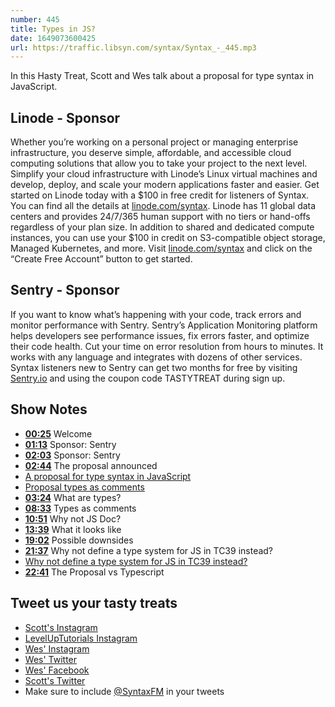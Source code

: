 ```yaml
---
number: 445
title: Types in JS?
date: 1649073600425
url: https://traffic.libsyn.com/syntax/Syntax_-_445.mp3
---
```


In this Hasty Treat, Scott and Wes talk about a proposal for type syntax in JavaScript.

## Linode - Sponsor

Whether you’re working on a personal project or managing enterprise infrastructure, you deserve simple, affordable, and accessible cloud computing solutions that allow you to take your project to the next level. Simplify your cloud infrastructure with Linode’s Linux virtual machines and develop, deploy, and scale your modern applications faster and easier. Get started on Linode today with a $100 in free credit for listeners of Syntax. You can find all the details at [linode.com/syntax](https://linode.com/syntax). Linode has 11 global data centers and provides 24/7/365 human support with no tiers or hand-offs regardless of your plan size. In addition to shared and dedicated compute instances, you can use your $100 in credit on S3-compatible object storage, Managed Kubernetes, and more. Visit [linode.com/syntax](https://linode.com/syntax) and click on the “Create Free Account” button to get started.

## Sentry - Sponsor

If you want to know what’s happening with your code, track errors and monitor performance with Sentry. Sentry’s Application Monitoring platform helps developers see performance issues, fix errors faster, and optimize their code health. Cut your time on error resolution from hours to minutes. It works with any language and integrates with dozens of other services. Syntax listeners new to Sentry can get two months for  free by visiting [Sentry.io](https://sentry.io) and using the coupon code TASTYTREAT during sign up.

## Show Notes

* **[00:25](#t=00:25)** Welcome
* **[01:13](#t=01:13)** Sponsor: Sentry
* **[02:03](#t=02:03)** Sponsor: Sentry
* **[02:44](#t=02:44)** The proposal announced
* [A proposal for type syntax in JavaScript](https://devblogs.microsoft.com/typescript/a-proposal-for-type-syntax-in-javascript/)
* [Proposal types as comments](https://github.com/giltayar/proposal-types-as-comments/)
* **[03:24](#t=03:24)** What are types?
* **[08:33](#t=08:33)** Types as comments
* **[10:51](#t=10:51)** Why not JS Doc?
* **[13:39](#t=13:39)** What it looks like
* **[19:02](#t=19:02)** Possible downsides
* **[21:37](#t=21:37)** Why not define a type system for JS in TC39 instead?
* [Why not define a type system for JS in TC39 instead?](https://github.com/giltayar/proposal-types-as-comments#why-not-define-a-type-system-for-js-in-tc39-instead)
* **[22:41](#t=22:41)** The Proposal vs Typescript

## Tweet us your tasty treats

* [Scott's Instagram](https://www.instagram.com/stolinski/)
* [LevelUpTutorials Instagram](https://www.instagram.com/LevelUpTutorials/)
* [Wes' Instagram](https://www.instagram.com/wesbos/)
* [Wes' Twitter](https://twitter.com/wesbos)
* [Wes' Facebook](https://www.facebook.com/wesbos.developer)
* [Scott's Twitter](https://twitter.com/stolinski)
* Make sure to include [@SyntaxFM](https://twitter.com/SyntaxFM) in your tweets
